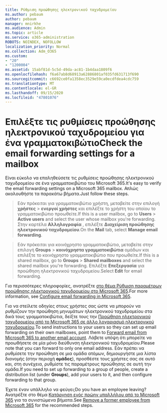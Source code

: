 ```yaml
---
title: Ρύθμιση προώθησης ηλεκτρονικού ταχυδρομείου
ms.author: pebaum
author: pebaum
manager: mnirkhe
ms.audience: Admin
ms.topic: article
ms.service: o365-administration
ROBOTS: NOINDEX, NOFOLLOW
localization_priority: Normal
ms.collection: Adm_O365
ms.custom:
- "20"
- "1200004"
ms.assetid: 15abf81d-5c5d-49da-ac81-1b4daa1809f6
ms.openlocfilehash: f6a67ab8d68913a62886801af035fd631713f690
ms.sourcegitcommit: c6692ce0fa1358ec3529e59ca0ecdfdea4cdc759
ms.translationtype: MT
ms.contentlocale: el-GR
ms.lasthandoff: 09/15/2020
ms.locfileid: "47801076"
---
```

# <a name="check-the-email-forwarding-settings-for-a-mailbox"></a><span data-ttu-id="6e306-102">Επιλέξτε τις ρυθμίσεις προώθησης ηλεκτρονικού ταχυδρομείου για ένα γραμματοκιβώτιο</span><span class="sxs-lookup"><span data-stu-id="6e306-102">Check the email forwarding settings for a mailbox</span></span>

<span data-ttu-id="6e306-103">Είναι εύκολο να επαληθεύσετε τις ρυθμίσεις προώθησης ηλεκτρονικού ταχυδρομείου σε ένα γραμματοκιβώτιο του Microsoft 365.</span><span class="sxs-lookup"><span data-stu-id="6e306-103">It's easy to verify the email forwarding settings on a Microsoft 365 mailbox.</span></span> <span data-ttu-id="6e306-104">Απλώς ακολουθήστε τα παρακάτω βήματα.</span><span class="sxs-lookup"><span data-stu-id="6e306-104">Just follow these steps.</span></span>
  
> <span data-ttu-id="6e306-105">Εάν πρόκειται για γραμματοκιβώτιο χρήστη, μεταβείτε στην επιλογή **χρήστες** \> **ενεργοί χρήστες** και επιλέξτε το χρήστη του οποίου το γραμματοκιβώτιο προωθείτε.</span><span class="sxs-lookup"><span data-stu-id="6e306-105">If this is a user mailbox, go to **Users** \> **Active users** and select the user whose mailbox you're forwarding.</span></span> <span data-ttu-id="6e306-106">Στην καρτέλα **Αλληλογραφία** , επιλέξτε **Διαχείριση προώθησης ηλεκτρονικού ταχυδρομείου**.</span><span class="sxs-lookup"><span data-stu-id="6e306-106">On the **Mail** tab, select **Manage email forwarding**.</span></span>

> <span data-ttu-id="6e306-107">Εάν πρόκειται για κοινόχρηστο γραμματοκιβώτιο, μεταβείτε στην επιλογή **Groups** \> **κοινόχρηστα γραμματοκιβώτια** ομάδων και επιλέξτε το κοινόχρηστο γραμματοκιβώτιο που προωθείτε.</span><span class="sxs-lookup"><span data-stu-id="6e306-107">If this is a shared mailbox, go to **Groups** \> **Shared mailboxes** and select the shared mailbox you're forwarding.</span></span> <span data-ttu-id="6e306-108">Επιλέξτε **Επεξεργασία** για προώθηση ηλεκτρονικού ταχυδρομείου.</span><span class="sxs-lookup"><span data-stu-id="6e306-108">Select **Edit** for email forwarding.</span></span>

<span data-ttu-id="6e306-109">Για περισσότερες πληροφορίες, ανατρέξτε [στο θέμα Ρύθμιση παραμέτρων προώθησης ηλεκτρονικού ταχυδρομείου στο Microsoft 365](https://docs.microsoft.com/microsoft-365/admin/email/configure-email-forwarding).</span><span class="sxs-lookup"><span data-stu-id="6e306-109">For more information, see [Configure email forwarding in Microsoft 365](https://docs.microsoft.com/microsoft-365/admin/email/configure-email-forwarding).</span></span>
  
<span data-ttu-id="6e306-110">Για να στείλετε οδηγίες στους χρήστες σας ώστε να μπορούν να ρυθμίζουν την προώθηση μηνυμάτων ηλεκτρονικού ταχυδρομείου στα δικά τους γραμματοκιβώτια, δείξτε τους την [Προώθηση ηλεκτρονικού ταχυδρομείου από το Microsoft 365 σε άλλο λογαριασμό ηλεκτρονικού ταχυδρομείου](https://support.office.com/article/Forward-email-from-Office-365-to-another-email-account-1ed4ee1e-74f8-4f53-a174-86b748ff6a0e).</span><span class="sxs-lookup"><span data-stu-id="6e306-110">To send instructions to your users so they can set up email forwarding on their own mailboxes, point them to [Forward email from Microsoft 365 to another email account](https://support.office.com/article/Forward-email-from-Office-365-to-another-email-account-1ed4ee1e-74f8-4f53-a174-86b748ff6a0e).</span></span> <span data-ttu-id="6e306-111">Λάβετε υπόψη ότι μπορείτε να προωθήσετε σε μία μόνο διεύθυνση ηλεκτρονικού ταχυδρομείου.</span><span class="sxs-lookup"><span data-stu-id="6e306-111">Please note that you can forward to only one email address.</span></span> <span data-ttu-id="6e306-112">Εάν πρέπει να ρυθμίσετε την προώθηση σε μια ομάδα ατόμων, δημιουργήστε μια λίστα διανομής (στην περιοχή **ομάδες**), προσθέστε τους χρήστες σας σε αυτό και, στη συνέχεια, ρυθμίστε τις παραμέτρους προώθησης σε αυτή την ομάδα.</span><span class="sxs-lookup"><span data-stu-id="6e306-112">If you need to set up forwarding to a group of people, create a distribution list (under **Groups**), add your users to it, and then configure forwarding to that group.</span></span>
  
<span data-ttu-id="6e306-113">Έχετε έναν υπάλληλο να φεύγει;</span><span class="sxs-lookup"><span data-stu-id="6e306-113">Do you have an employee leaving?</span></span> <span data-ttu-id="6e306-114">Ανατρέξτε στο θέμα [Κατάργηση ενός πρώην υπαλλήλου από το Microsoft 365](https://docs.microsoft.com/microsoft-365/admin/add-users/remove-former-employee) για τα συνιστώμενα βήματα.</span><span class="sxs-lookup"><span data-stu-id="6e306-114">See [Remove a former employee from Microsoft 365](https://docs.microsoft.com/microsoft-365/admin/add-users/remove-former-employee) for the recommended steps.</span></span>